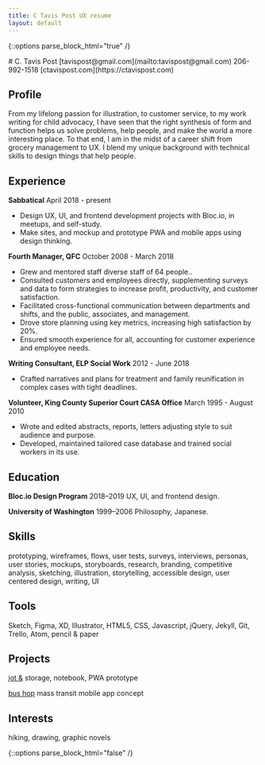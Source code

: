 ```yaml
---
title: C Tavis Post UX resume
layout: default
---
```

{::options parse_block_html="true" /}
<article class="card">
# C. Tavis Post
[tavispost@gmail.com](mailto:tavispost@gmail.com)
206-992-1518
[ctavispost.com](https://ctavispost.com)

## Profile
From my lifelong passion for illustration, to customer service, to my work writing for child advocacy, I have seen that the right synthesis of form and function helps us solve problems, help people, and make the world a more interesting place. To that end, I am in the midst of a career shift from grocery management to UX. I blend my unique background with technical skills to design things that help people.

## Experience
**Sabbatical**
April 2018 - present
- Design UX, UI, and frontend development projects with Bloc.io, in meetups, and self-study.
- Make sites, and mockup and prototype PWA and mobile apps using design thinking.

**Fourth Manager, QFC**
October 2008 - March 2018
- Grew and mentored staff diverse staff of 64 people..
- Consulted customers and employees directly, supplementing surveys and data to form strategies to increase profit, productivity, and customer satisfaction.
- Facilitated cross-functional communication between departments and shifts, and the public, associates, and management.
- Drove store planning using key metrics, increasing high satisfaction by 20%.
- Ensured smooth experience for all, accounting for customer experience and employee needs.

**Writing Consultant, ELP Social Work**
2012 - June 2018
- Crafted narratives and plans for treatment and family reunification in complex cases with tight deadlines.

**Volunteer, King County Superior Court CASA Office**
March 1995 - August 2010
- Wrote and edited abstracts, reports, letters adjusting style to suit audience and purpose.
- Developed, maintained tailored case database and trained social workers in its use.


## Education
**Bloc.io Design Program**
2018–2019
UX, UI, and frontend design.

**University of Washington**
1999–2006
Philosophy, Japanese.

## Skills
prototyping, wireframes, flows, user tests, surveys, interviews, personas, user stories, mockups, storyboards, research, branding, competitive analysis, sketching, illustration, storytelling, accessible design, user centered design, writing, UI

## Tools
Sketch, Figma, XD, Illustrator, HTML5, CSS, Javascript, jQuery, Jekyll, Git, Trello, Atom, pencil & paper

## Projects
[jot &](https://ctavispost.com/project01.html)
storage, notebook, PWA prototype

[bus hop](https://docs.google.com/presentation/d/1k-YYYjvpRXqHV7TVsjBOHiaG0Ug9v9CoFzt_kIuZ8Vg/edit?usp=sharing)
mass transit mobile app concept

## Interests
hiking, drawing, graphic novels
</article>
{::options parse_block_html="false" /}
